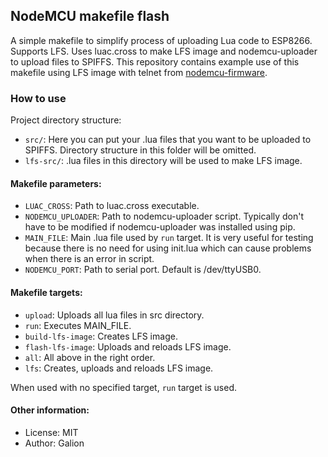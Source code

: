 ## NodeMCU makefile flash

A simple makefile to simplify process of uploading Lua code to ESP8266. Supports LFS. Uses luac.cross to make LFS image and nodemcu-uploader to upload files to SPIFFS. This repository contains example use of this makefile using LFS image with telnet from [nodemcu-firmware](https://github.com/nodemcu/nodemcu-firmware).

### How to use

Project directory structure:

 - `src/`: Here you can put your .lua files that you want to be uploaded to SPIFFS. Directory structure in this folder will be omitted.
 - `lfs-src/`: .lua files in this directory will be used to make LFS image.
 
#### Makefile parameters:

 - `LUAC_CROSS`: Path to luac.cross executable.
 - `NODEMCU_UPLOADER`: Path to nodemcu-uploader script. Typically don't have to be modified if nodemcu-uploader was installed using pip.
 - `MAIN_FILE`: Main .lua file used by `run` target. It is very useful for testing because there is no need for using init.lua which can cause problems when there is an error in script.
 - `NODEMCU_PORT`: Path to serial port. Default is /dev/ttyUSB0.

#### Makefile targets:

 - `upload`: Uploads all lua files in src directory.
 - `run`: Executes MAIN_FILE.
 - `build-lfs-image`: Creates LFS image.
 - `flash-lfs-image`: Uploads and reloads LFS image.
 - `all`: All above in the right order.
 - `lfs`: Creates, uploads and reloads LFS image.
 
When used with no specified target, `run` target is used.


#### Other information: 
- License: MIT
- Author: Galion